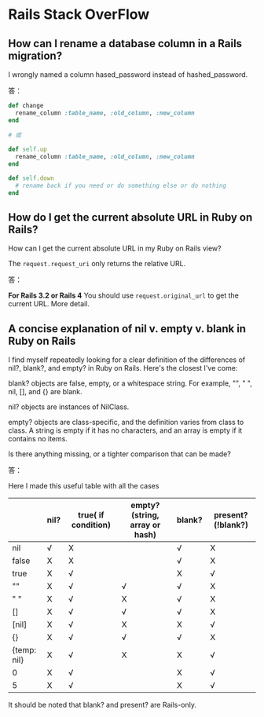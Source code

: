# Rails Stack OverFlow

## How can I rename a database column in a Rails migration?

I wrongly named a column hased_password instead of hashed_password.

答：

```ruby
def change
  rename_column :table_name, :old_column, :new_column
end
  
# 或
  
def self.up
  rename_column :table_name, :old_column, :new_column
end

def self.down
  # rename back if you need or do something else or do nothing
end
```

## How do I get the current absolute URL in Ruby on Rails?

How can I get the current absolute URL in my Ruby on Rails view?

The `request.request_uri` only returns the relative URL.

答：

**For Rails 3.2 or Rails 4** You should use `request.original_url` to get the current URL. More detail.

## A concise explanation of nil v. empty v. blank in Ruby on Rails

I find myself repeatedly looking for a clear definition of the differences of nil?, blank?, and empty? in Ruby on Rails. Here's the closest I've come:

blank? objects are false, empty, or a whitespace string. For example, "", " ", nil, [], and {} are blank.

nil? objects are instances of NilClass.

empty? objects are class-specific, and the definition varies from class to class. A string is empty if it has no characters, and an array is empty if it contains no items.

Is there anything missing, or a tighter comparison that can be made?

答：

Here I made this useful table with all the cases

|  | nil? | true( if condition) | empty?(string, array or hash) | blank? | present?(!blank?) |
| -- | -- | -- | -- | -- | -- |
| nil | √ | X |   | √ | X |
| false | X | X |   | √ | X |
| true | X | √ |   | X | √ |
| "" | X | √ | √ | √ | X |
| " " | X | √ | X | √ | X |
| [] | X | √ | √ | √ | X |
| [nil] | X | √ | X | X | √ |
| {}| X | √ | √ | √ | X |
| {temp: nil} | X | √ | X | X | √ |
| 0 | X | √ |   | X | √ |
| 5 | X | √ |   | X | √ |

It should be noted that blank? and present? are Rails-only.





